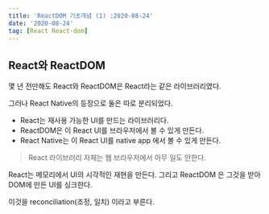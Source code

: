 ```yaml
---
title: 'ReactDOM 기초개념 (1) :2020-08-24'
date: '2020-08-24'
tag: [React React-dom]
---
```


## React와 ReactDOM

몇 년 전만해도 React와 ReactDOM은 React라는 같은 라이브러리였다.

그러나 React Native의 등장으로 둘은 따로 분리되었다.

- React는 재사용 가능한 UI를 만드는 라이브러리다.
- ReactDOM은 이 React UI를 브라우저에서 볼 수 있게 만든다.
- React Native는 이 React UI를 native app 에서 볼 수 있게 만든다.

> React 라이브러리 자체는 웹 브라우저에서 아무 일도 안한다.

React는 메모리에서 UI의 시각적인 재현을 만든다. 그리고 ReactDOM 은 그것을 받아 DOM에 만든 UI를 싱크한다. 

이것을 reconciliation(조정, 일치) 이라고 부른다.

